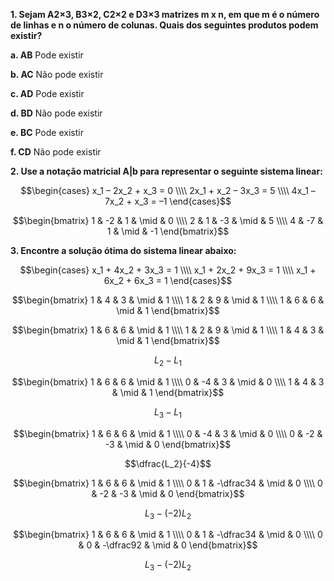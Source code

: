 **1. Sejam A2×3, B3×2, C2×2 e D3×3 matrizes m x n, em que m é o número de linhas e n o número de colunas. Quais dos seguintes produtos podem existir?**

**a. AB** Pode existir 

**b. AC** Não pode existir

**c. AD** Pode existir 

**d. BD** Não pode existir

**e. BC** Pode existir

**f. CD** Não pode existir

**2. Use a notação matricial A|b para representar o seguinte sistema linear:**

$$\begin{cases}
x_1 – 2x_2 + x_3 = 0 \\\\
2x_1 + x_2 – 3x_3 = 5 \\\\
4x_1 – 7x_2 + x_3 = –1
\end{cases}$$

$$\begin{bmatrix}
1 & -2 & 1 & \mid & 0 \\\\
2 & 1 & -3 & \mid & 5 \\\\
4 & -7 & 1 & \mid & -1
\end{bmatrix}$$

**3. Encontre a solução ótima do sistema linear abaixo:**

$$\begin{cases}
x_1 + 4x_2 + 3x_3 = 1 \\\\
x_1 + 2x_2 + 9x_3 = 1 \\\\
x_1 + 6x_2 + 6x_3 = 1
\end{cases}$$

$$\begin{bmatrix}
1 & 4 & 3 & \mid & 1 \\\\
1 & 2 & 9 & \mid & 1 \\\\
1 & 6 & 6 & \mid & 1
\end{bmatrix}$$

$$\begin{bmatrix}
1 & 6 & 6 & \mid & 1 \\\\
1 & 2 & 9 & \mid & 1 \\\\
1 & 4 & 3 & \mid & 1
\end{bmatrix}$$

$$L_2-L_1$$

$$\begin{bmatrix}
1 & 6 & 6 & \mid & 1 \\\\
0 & -4 & 3 & \mid & 0 \\\\
1 & 4 & 3 & \mid & 1
\end{bmatrix}$$

$$L_3-L_1$$

$$\begin{bmatrix}
1 & 6 & 6 & \mid & 1 \\\\
0 & -4 & 3 & \mid & 0 \\\\
0 & -2 & -3 & \mid & 0
\end{bmatrix}$$

$$\dfrac{L_2}{-4}$$

$$\begin{bmatrix}
1 & 6 & 6 & \mid & 1 \\\\
0 & 1 & -\dfrac34 & \mid & 0 \\\\
0 & -2 & -3 & \mid & 0
\end{bmatrix}$$

$$L_3-(-2)L_2$$

$$\begin{bmatrix}
1 & 6 & 6 & \mid & 1 \\\\
0 & 1 & -\dfrac34 & \mid & 0 \\\\
0 & 0 & -\dfrac92 & \mid & 0
\end{bmatrix}$$

$$L_3-(-2)L_2$$
